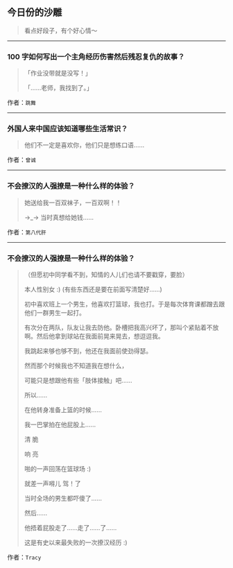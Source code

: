 ## 今日份的沙雕

> 看点好段子，有个好心情～


 
---

### 100 字如何写出一个主角经历伤害然后残忍复仇的故事？

> 「作业没带就是没写！」
> 
> 「……老师，我找到了。」


作者：`跳舞`

---

### 外国人来中国应该知道哪些生活常识？

> 他们不一定是喜欢你，他们只是想练口语……


作者：`曾诚`

---

### 不会撩汉的人强撩是一种什么样的体验？

> 她送给我一百双袜子，一百双啊！！
> 
> →_→ 当时真想给她钱……


作者：`第八代肝`

---

### 不会撩汉的人强撩是一种什么样的体验？

> （但愿初中同学看不到，知情的人儿们也请不要戳穿，要脸）
> 
> 本人性别女 :) (有些东西还是要在前面写清楚好……)
> 
> 初中喜欢班上一个男生，他喜欢打篮球，我也打。于是每次体育课都蹭去跟他们一群男生一起打。
> 
> 有次分在两队，队友让我去防他。卧槽把我高兴坏了，那叫个紧贴着不放啊。然后他拿到球站在我面前晃来晃去，想逗逗我。
> 
> 我跳起来够也够不到，他还在我面前使劲得瑟。
> 
> 然而那个时候我也不知道我在想什么，
> 
> 可能只是想跟他有些「肢体接触」吧……
> 
> 所以……
> 
> 在他转身准备上篮的时候……
> 
> 我一巴掌拍在他屁股上……
> 
> 清 脆
> 
> 响 亮
> 
> 啪的一声回荡在篮球场 :)
> 
> 就差一声嘚儿 驾！了
> 
> 当时全场的男生都吓傻了……
> 
> 然后……
> 
> 他捂着屁股走了……走了……了……
> 
> 这是有史以来最失败的一次撩汉经历 :)


作者：`Tracy`